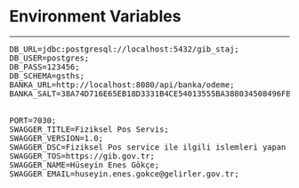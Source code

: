 
# Environment Variables
---------------------------

<pre>
DB_URL=jdbc:postgresql://localhost:5432/gib_staj;
DB_USER=postgres;
DB_PASS=123456;
DB_SCHEMA=gsths;
BANKA_URL=http://localhost:8080/api/banka/odeme;
BANKA_SALT=38A74D716E65EB18D3331B4CE54013555BA388034508496FBE3A0BACECAAC6C7;


PORT=7030;
SWAGGER_TITLE=Fiziksel Pos Servis;
SWAGGER_VERSION=1.0;
SWAGGER_DSC=Fiziksel Pos service ile ilgili islemleri yapan servistir;
SWAGGER_TOS=https://gib.gov.tr;
SWAGGER_NAME=Hüseyin Enes Gökçe;
SWAGGER_EMAIL=huseyin.enes.gokce@gelirler.gov.tr;
</pre>